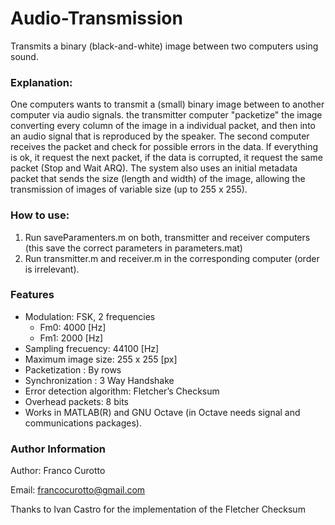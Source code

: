 # Audio-Transmission
Transmits a binary (black-and-white) image between two computers using sound.

### Explanation:
One computers wants to transmit a (small) binary image between to another
computer via audio signals. the transmitter computer "packetize" the image 
converting every column of the image in a individual packet, and then into an 
audio signal that is reproduced by the speaker. The second computer receives the
packet and check for possible errors in the data. If everything is ok, it 
request the next packet, if the data is corrupted, it request the same packet
(Stop and Wait ARQ). The system also uses an initial metadata packet that sends
the size (length and width) of the image, allowing the transmission of images of
variable size (up to 255 x 255).  

### How to use:
1. Run saveParamenters.m on both, transmitter and receiver computers (this save 
the correct parameters in parameters.mat)
2. Run transmitter.m and receiver.m in the corresponding computer (order is 
irrelevant). 

### Features
- Modulation: FSK, 2 frequencies
  * Fm0: 4000 [Hz]
  * Fm1: 2000 [Hz]
- Sampling frecuency: 44100 [Hz]
- Maximum image size: 255 x 255 [px]
- Packetization : By rows
- Synchronization : 3 Way Handshake
- Error detection algorithm: Fletcher’s Checksum
- Overhead packets: 8 bits
- Works in MATLAB(R) and GNU Octave (in Octave needs signal and communications packages).

### Author Information
Author: Franco Curotto

Email: francocurotto@gmail.com

Thanks to Ivan Castro for the implementation of the Fletcher Checksum 
